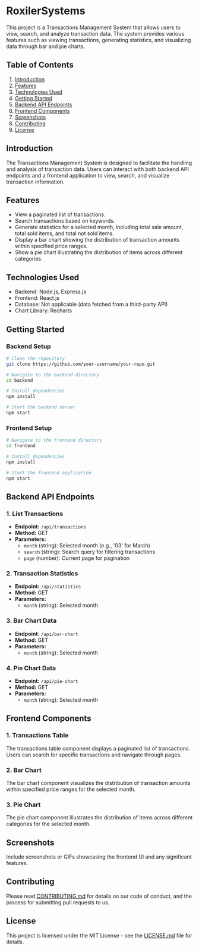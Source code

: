 # RoxilerSystems

This project is a Transactions Management System that allows users to view, search, and analyze transaction data. The system provides various features such as viewing transactions, generating statistics, and visualizing data through bar and pie charts.

## Table of Contents

1. [Introduction](#introduction)
2. [Features](#features)
3. [Technologies Used](#technologies-used)
4. [Getting Started](#getting-started)
5. [Backend API Endpoints](#backend-api-endpoints)
6. [Frontend Components](#frontend-components)
7. [Screenshots](#screenshots)
8. [Contributing](#contributing)
9. [License](#license)

## Introduction

The Transactions Management System is designed to facilitate the handling and analysis of transaction data. Users can interact with both backend API endpoints and a frontend application to view, search, and visualize transaction information.

## Features

- View a paginated list of transactions.
- Search transactions based on keywords.
- Generate statistics for a selected month, including total sale amount, total sold items, and total not sold items.
- Display a bar chart showing the distribution of transaction amounts within specified price ranges.
- Show a pie chart illustrating the distribution of items across different categories.

## Technologies Used

- Backend: Node.js, Express.js
- Frontend: React.js
- Database: Not applicable (data fetched from a third-party API)
- Chart Library: Recharts

## Getting Started

### Backend Setup

```bash
# Clone the repository
git clone https://github.com/your-username/your-repo.git

# Navigate to the backend directory
cd backend

# Install dependencies
npm install

# Start the backend server
npm start
```

### Frontend Setup

```bash
# Navigate to the frontend directory
cd frontend

# Install dependencies
npm install

# Start the frontend application
npm start
```

## Backend API Endpoints

### 1. List Transactions

- **Endpoint:** `/api/transactions`
- **Method:** GET
- **Parameters:**
  - `month` (string): Selected month (e.g., '03' for March)
  - `search` (string): Search query for filtering transactions
  - `page` (number): Current page for pagination

### 2. Transaction Statistics

- **Endpoint:** `/api/statistics`
- **Method:** GET
- **Parameters:**
  - `month` (string): Selected month

### 3. Bar Chart Data

- **Endpoint:** `/api/bar-chart`
- **Method:** GET
- **Parameters:**
  - `month` (string): Selected month

### 4. Pie Chart Data

- **Endpoint:** `/api/pie-chart`
- **Method:** GET
- **Parameters:**
  - `month` (string): Selected month

## Frontend Components

### 1. Transactions Table

The transactions table component displays a paginated list of transactions. Users can search for specific transactions and navigate through pages.

### 2. Bar Chart

The bar chart component visualizes the distribution of transaction amounts within specified price ranges for the selected month.

### 3. Pie Chart

The pie chart component illustrates the distribution of items across different categories for the selected month.

## Screenshots

Include screenshots or GIFs showcasing the frontend UI and any significant features.

## Contributing

Please read [CONTRIBUTING.md](CONTRIBUTING.md) for details on our code of conduct, and the process for submitting pull requests to us.

## License

This project is licensed under the MIT License - see the [LICENSE.md](LICENSE.md) file for details.
